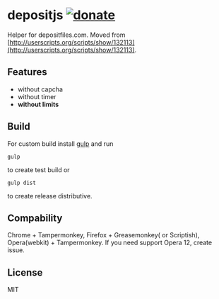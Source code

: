 depositjs [![donate](https://img.shields.io/gratipay/ReklatsMasters.svg)](https://gratipay.com/ReklatsMasters/)
=========

Helper for depositfiles.com. Moved from [http://userscripts.org/scripts/show/132113](http://userscripts.org/scripts/show/132113). 

## Features
- without capcha
- without timer
- **without limits**

## Build 
For custom build install [gulp](http://gulpjs.com/) and run
```
gulp
```
to create test build or
```
gulp dist
```
to create release distributive.

## Compability
Chrome + Tampermonkey, Firefox + Greasemonkey( or Scriptish), Opera(webkit) + Tampermonkey. If you need support Opera 12, create issue.

## License 
MIT

